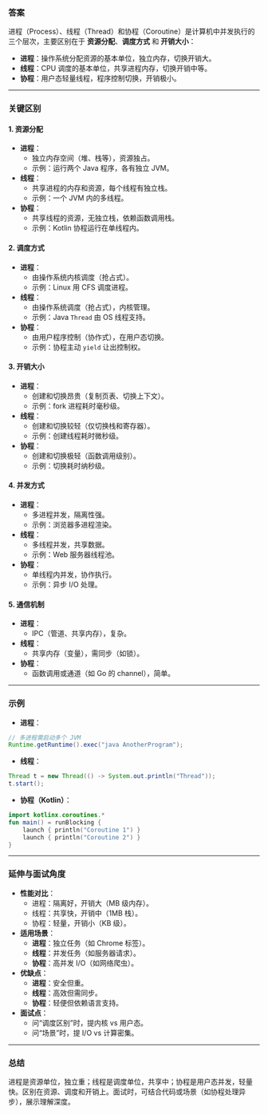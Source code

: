 
### 答案
进程（Process）、线程（Thread）和协程（Coroutine）是计算机中并发执行的三个层次，主要区别在于 **资源分配**、**调度方式** 和 **开销大小**：
- **进程**：操作系统分配资源的基本单位，独立内存，切换开销大。
- **线程**：CPU 调度的基本单位，共享进程内存，切换开销中等。
- **协程**：用户态轻量线程，程序控制切换，开销极小。

---

### 关键区别
#### 1. 资源分配
- **进程**：
  - 独立内存空间（堆、栈等），资源独占。
  - 示例：运行两个 Java 程序，各有独立 JVM。
- **线程**：
  - 共享进程的内存和资源，每个线程有独立栈。
  - 示例：一个 JVM 内的多线程。
- **协程**：
  - 共享线程的资源，无独立栈，依赖函数调用栈。
  - 示例：Kotlin 协程运行在单线程内。

#### 2. 调度方式
- **进程**：
  - 由操作系统内核调度（抢占式）。
  - 示例：Linux 用 CFS 调度进程。
- **线程**：
  - 由操作系统调度（抢占式），内核管理。
  - 示例：Java `Thread` 由 OS 线程支持。
- **协程**：
  - 由用户程序控制（协作式），在用户态切换。
  - 示例：协程主动 `yield` 让出控制权。

#### 3. 开销大小
- **进程**：
  - 创建和切换昂贵（复制页表、切换上下文）。
  - 示例：fork 进程耗时毫秒级。
- **线程**：
  - 创建和切换较轻（仅切换栈和寄存器）。
  - 示例：创建线程耗时微秒级。
- **协程**：
  - 创建和切换极轻（函数调用级别）。
  - 示例：切换耗时纳秒级。

#### 4. 并发方式
- **进程**：
  - 多进程并发，隔离性强。
  - 示例：浏览器多进程渲染。
- **线程**：
  - 多线程并发，共享数据。
  - 示例：Web 服务器线程池。
- **协程**：
  - 单线程内并发，协作执行。
  - 示例：异步 I/O 处理。

#### 5. 通信机制
- **进程**：
  - IPC（管道、共享内存），复杂。
- **线程**：
  - 共享内存（变量），需同步（如锁）。
- **协程**：
  - 函数调用或通道（如 Go 的 channel），简单。

---

### 示例
- **进程**：
```java
// 多进程需启动多个 JVM
Runtime.getRuntime().exec("java AnotherProgram");
```
- **线程**：
```java
Thread t = new Thread(() -> System.out.println("Thread"));
t.start();
```
- **协程（Kotlin）**：
```kotlin
import kotlinx.coroutines.*
fun main() = runBlocking {
    launch { println("Coroutine 1") }
    launch { println("Coroutine 2") }
}
```

---

### 延伸与面试角度
- **性能对比**：
  - 进程：隔离好，开销大（MB 级内存）。
  - 线程：共享快，开销中（1MB 栈）。
  - 协程：轻量，开销小（KB 级）。
- **适用场景**：
  - **进程**：独立任务（如 Chrome 标签）。
  - **线程**：并发任务（如服务器请求）。
  - **协程**：高并发 I/O（如网络爬虫）。
- **优缺点**：
  - **进程**：安全但重。
  - **线程**：高效但需同步。
  - **协程**：轻便但依赖语言支持。
- **面试点**：
  - 问“调度区别”时，提内核 vs 用户态。
  - 问“场景”时，提 I/O vs 计算密集。

---

### 总结
进程是资源单位，独立重；线程是调度单位，共享中；协程是用户态并发，轻量快。区别在资源、调度和开销上。面试时，可结合代码或场景（如协程处理异步），展示理解深度。